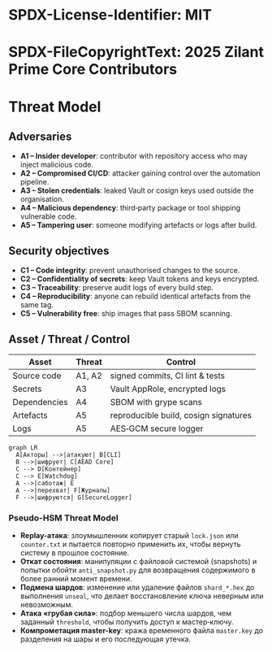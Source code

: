 # SPDX-License-Identifier: MIT
# SPDX-FileCopyrightText: 2025 Zilant Prime Core Contributors

# Threat Model

## Adversaries

- **A1 – Insider developer**: contributor with repository access who may inject malicious code.
- **A2 – Compromised CI/CD**: attacker gaining control over the automation pipeline.
- **A3 – Stolen credentials**: leaked Vault or cosign keys used outside the organisation.
- **A4 – Malicious dependency**: third‑party package or tool shipping vulnerable code.
- **A5 – Tampering user**: someone modifying artefacts or logs after build.

## Security objectives

- **C1 – Code integrity**: prevent unauthorised changes to the source.
- **C2 – Confidentiality of secrets**: keep Vault tokens and keys encrypted.
- **C3 – Traceability**: preserve audit logs of every build step.
- **C4 – Reproducibility**: anyone can rebuild identical artefacts from the same tag.
- **C5 – Vulnerability free**: ship images that pass SBOM scanning.

## Asset / Threat / Control

| Asset | Threat | Control |
|-------|--------|---------|
| Source code | A1, A2 | signed commits, CI lint & tests |
| Secrets | A3 | Vault AppRole, encrypted logs |
| Dependencies | A4 | SBOM with grype scans |
| Artefacts | A5 | reproducible build, cosign signatures |
| Logs | A5 | AES‑GCM secure logger |

```mermaid
graph LR
  A[Акторы] -->|атакуют| B[CLI]
  B -->|шифрует| C[AEAD Core]
  C --> D[Контейнер]
  C --> E[Watchdog]
  A -->|саботаж| E
  A -->|перехват| F[Журналы]
  F -->|шифруются| G[SecureLogger]
```

### Pseudo-HSM Threat Model

- **Replay-атака**: злоумышленник копирует старый `lock.json` или `counter.txt` и пытается повторно применить их, чтобы вернуть систему в прошлое состояние.
- **Откат состояния**: манипуляции с файловой системой (snapshots) и попытки обойти `anti_snapshot.py` для возвращения содержимого в более ранний момент времени.
- **Подмена шардов**: изменение или удаление файлов `shard_*.hex` до выполнения `unseal`, что делает восстановление ключа неверным или невозможным.
- **Атака «грубая сила»**: подбор меньшего числа шардов, чем заданный `threshold`, чтобы получить доступ к мастер‑ключу.
- **Компрометация master-key**: кража временного файла `master.key` до разделения на шары и его последующая утечка.
